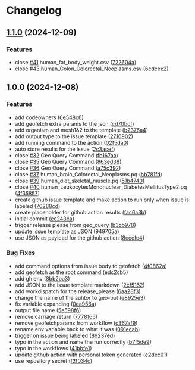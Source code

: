 # Changelog

## [1.1.0](https://github.com/hassanfa/geo_datahub/compare/v1.0.0...v1.1.0) (2024-12-09)


### Features

* close [#41](https://github.com/hassanfa/geo_datahub/issues/41) human_fat_body_weight.csv ([722604a](https://github.com/hassanfa/geo_datahub/commit/722604acfecf56f5a75a91243da1c88c8e1a596f))
* close [#43](https://github.com/hassanfa/geo_datahub/issues/43) human_Colon_Colorectal_Neoplasms.csv ([6cdcee2](https://github.com/hassanfa/geo_datahub/commit/6cdcee272c41c16ff91062a8f9683ac2f0b4980a))

## 1.0.0 (2024-12-08)


### Features

* add codeowners ([6e548c6](https://github.com/hassanfa/geo_datahub/commit/6e548c6d38573b8b1bb1388ac92136d6b92b2e06))
* add geofetch extra params to the json ([cd70bcf](https://github.com/hassanfa/geo_datahub/commit/cd70bcf44188ba813ae005744e44250d6b65d121))
* add organism and mesh1&2 to the template ([b2376a4](https://github.com/hassanfa/geo_datahub/commit/b2376a4e3855dece75f58e9cef9350c5952ed8de))
* add output type to the issue template ([2716902](https://github.com/hassanfa/geo_datahub/commit/271690212b55af65a90ec2deb77d2eb010ea4991))
* add running command to the action ([02f5da0](https://github.com/hassanfa/geo_datahub/commit/02f5da044e537bbef03c50c1db72118cd209a32e))
* auto store results for the issue ([2c3acef](https://github.com/hassanfa/geo_datahub/commit/2c3acef769af34d1efd8ab304a58c7db31e42f7a))
* close [#32](https://github.com/hassanfa/geo_datahub/issues/32) Geo Query Command ([fb167aa](https://github.com/hassanfa/geo_datahub/commit/fb167aaf5b7d291d80b985ed11a1f056ca61a6c2))
* close [#35](https://github.com/hassanfa/geo_datahub/issues/35) Geo Query Command ([863ed38](https://github.com/hassanfa/geo_datahub/commit/863ed386e192cfd5ea83a6a60c47332c3bb743a3))
* close [#36](https://github.com/hassanfa/geo_datahub/issues/36) Geo Query Command ([a75c392](https://github.com/hassanfa/geo_datahub/commit/a75c3926ad98c51ffb9b628ecdfbe5c5d0137025))
* close [#37](https://github.com/hassanfa/geo_datahub/issues/37) human_brain_Colorectal_Neoplasms.pq ([bb781fd](https://github.com/hassanfa/geo_datahub/commit/bb781fdafbcc05800813337692f22766f09119b1))
* close [#39](https://github.com/hassanfa/geo_datahub/issues/39) human_diet_skeletal_muscle.pq ([51b4740](https://github.com/hassanfa/geo_datahub/commit/51b47409a574649d97c21a5c6bc7d5f6cf73d34b))
* close [#40](https://github.com/hassanfa/geo_datahub/issues/40) human_LeukocytesMononuclear_DiabetesMellitusType2.pq ([4f35857](https://github.com/hassanfa/geo_datahub/commit/4f358578bb3ccd8c07201dc249900270d9772e72))
* create github issue template and make action to run only when issue is labeled ([70288cd](https://github.com/hassanfa/geo_datahub/commit/70288cd4aa048188ee0637819e0e40bb8d812a00))
* create placeholder for github action results ([fac6a3b](https://github.com/hassanfa/geo_datahub/commit/fac6a3b62ea04b5f0a0142831a07175ff2a402f7))
* initial commit ([ec243ca](https://github.com/hassanfa/geo_datahub/commit/ec243ca491a1e317426b9a506ed4addf06f6846d))
* trigger release please from geo_query ([b3cb978](https://github.com/hassanfa/geo_datahub/commit/b3cb9785583124b503cfb2729b2e8f62ba8c101c))
* update issue template as JSON ([949705a](https://github.com/hassanfa/geo_datahub/commit/949705a8dd37f39a7b76f89af8df378b031f60b4))
* use JSON as payload for the github action ([8ccefc4](https://github.com/hassanfa/geo_datahub/commit/8ccefc4b3a3248cd156c7757e9188c23e94578e8))


### Bug Fixes

* add command options from issue body to geofetch ([4f0862a](https://github.com/hassanfa/geo_datahub/commit/4f0862a77e4d5c85af7cd63a759e317e9dd80aff))
* add geofetch as the root command ([edc2cb5](https://github.com/hassanfa/geo_datahub/commit/edc2cb53c3044e8c4b9998d4a75e7140963352d2))
* add gh env ([8bb2ba3](https://github.com/hassanfa/geo_datahub/commit/8bb2ba3656e74c4dd97e2b3cf742bcac8012d1a4))
* add JSON to the issue template markdown ([2cf5162](https://github.com/hassanfa/geo_datahub/commit/2cf5162c4954692fe30e3268ef55abec0be6f168))
* add workdispatch for the release_please ([6aa28f3](https://github.com/hassanfa/geo_datahub/commit/6aa28f38eb1b4ee8dc49a199cac8421261c6b617))
* change the name of the auhtor to geo-bot ([e8925e3](https://github.com/hassanfa/geo_datahub/commit/e8925e3337538ea872d4fa55599d6175ccc345e7))
* fix variable expanding ([0ea956a](https://github.com/hassanfa/geo_datahub/commit/0ea956a78e63b015086ea06ce99773a66e7540ac))
* output file name ([5e598f6](https://github.com/hassanfa/geo_datahub/commit/5e598f671c79a22a5730e8d8f101e4dd865aab2e))
* remove carriage return ([7778165](https://github.com/hassanfa/geo_datahub/commit/777816535108a42b968efadc1b1cab7b80b68e74))
* remove geofetchparams from workflow ([c367af9](https://github.com/hassanfa/geo_datahub/commit/c367af9c8b09b83c94f3e1c9f9ce15fb6ffceef0))
* rename env variable back to what it was ([091ecab](https://github.com/hassanfa/geo_datahub/commit/091ecabdd7ded9515f2b9b0e6e4b2688b55e0179))
* trigger on issue being labeled ([89237ed](https://github.com/hassanfa/geo_datahub/commit/89237edfe9a2e80bdbd57de65d5f1e2020230628))
* typo in the action and name the run correctly ([b7f5de9](https://github.com/hassanfa/geo_datahub/commit/b7f5de92fa2231b3c85e8e92fafd1000848d1ce9))
* typo in the workflows ([41bbfe1](https://github.com/hassanfa/geo_datahub/commit/41bbfe19a12d896be8c826cdc4f7c1cb98903fed))
* update github action with personal token generated ([c2dec01](https://github.com/hassanfa/geo_datahub/commit/c2dec0152095713decd2b7249f08ae04f3a69e63))
* use repository secret ([f2f034c](https://github.com/hassanfa/geo_datahub/commit/f2f034c5ce0fab395227d82c0417b92f333d2d5f))
